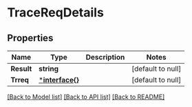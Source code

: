 # TraceReqDetails

## Properties
Name | Type | Description | Notes
------------ | ------------- | ------------- | -------------
**Result** | **string** |  | [default to null]
**Trreq** | [***interface{}**](interface{}.md) |  | [default to null]

[[Back to Model list]](../README.md#documentation-for-models) [[Back to API list]](../README.md#documentation-for-api-endpoints) [[Back to README]](../README.md)

